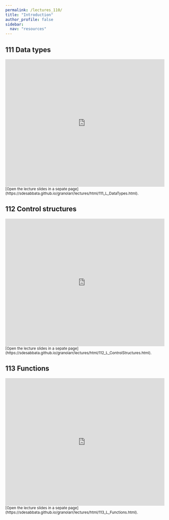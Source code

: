 ```yaml
---
permalink: /lectures_110/
title: "Introduction"
author_profile: false
sidebar:
  nav: "resources"
---
```



## 111 Data types

<div style="position: relative; width: 500px; height: 400px;">
<iframe src="https://sdesabbata.github.io/granolarr/lectures/html/111_L_DataTypes.html" title="111_L_DataTypes" frameborder="0" style="width: 1000px; height: 800px; -webkit-transform: scale(0.5) translate(-500px,-400px);-moz-transform: scale(0.5) translate(-500px,-400px); "></iframe>
</div>

<small>
[Open the lecture slides in a sepate page](https://sdesabbata.github.io/granolarr/lectures/html/111_L_DataTypes.html).
</small>

## 112 Control structures

<div style="position: relative; width: 500px; height: 400px;">
<iframe src="https://sdesabbata.github.io/granolarr/lectures/html/112_L_ControlStructures.html" title="112_L_ControlStructures" frameborder="0" style="width: 1000px; height: 800px; -webkit-transform: scale(0.5) translate(-500px,-400px);-moz-transform: scale(0.5) translate(-500px,-400px); "></iframe>
</div>

<small>
[Open the lecture slides in a sepate page](https://sdesabbata.github.io/granolarr/lectures/html/112_L_ControlStructures.html).
</small>

## 113 Functions

<div style="position: relative; width: 500px; height: 400px;">
<iframe src="https://sdesabbata.github.io/granolarr/lectures/html/113_L_Functions.html" title="113_L_Functions" frameborder="0" style="width: 1000px; height: 800px; -webkit-transform: scale(0.5) translate(-500px,-400px);-moz-transform: scale(0.5) translate(-500px,-400px); "></iframe>
</div>

<small>
[Open the lecture slides in a sepate page](https://sdesabbata.github.io/granolarr/lectures/html/113_L_Functions.html).
</small>

